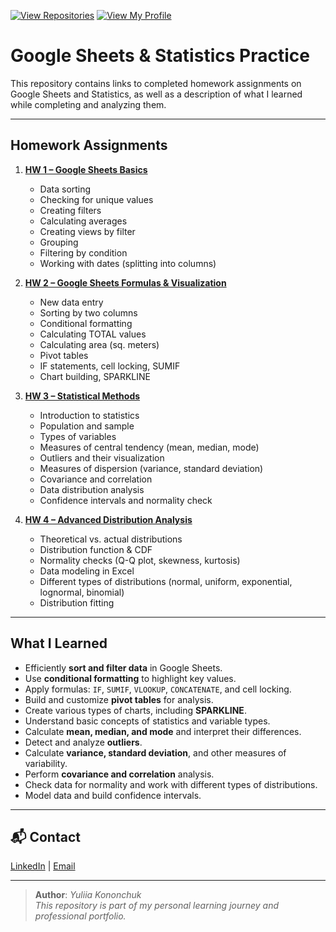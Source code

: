 [![View Repositories](https://img.shields.io/badge/View-My_Repositories-blue?logo=GitHub)](https://github.com/Yulia-Momotyuk?tab=repositories)
[![View My Profile](https://img.shields.io/badge/View-My_Profile-green?logo=GitHub)](https://github.com/Yulia-Momotyuk)
# Google Sheets & Statistics Practice

This repository contains links to completed homework assignments on Google Sheets and Statistics, as well as a description of what I learned while completing and analyzing them.

---

## Homework Assignments

1. **[HW 1 – Google Sheets Basics](https://docs.google.com/spreadsheets/d/1Tm_kuhE4urY9ZM8jNwKnbMtxSpjy2LHUFbA_E2iAtZY/edit?gid=946809490#gid=946809490)**  
   - Data sorting  
   - Checking for unique values  
   - Creating filters  
   - Calculating averages  
   - Creating views by filter  
   - Grouping  
   - Filtering by condition  
   - Working with dates (splitting into columns)  

2. **[HW 2 – Google Sheets Formulas & Visualization](https://docs.google.com/spreadsheets/d/1QzXkXWpjwlenxEVh8NsrpL_BCAI9um3_KYCxlrrT5uk/edit?gid=707207911#gid=707207911)**  
   - New data entry  
   - Sorting by two columns  
   - Conditional formatting  
   - Calculating TOTAL values  
   - Calculating area (sq. meters)  
   - Pivot tables  
   - IF statements, cell locking, SUMIF  
   - Chart building, SPARKLINE  

3. **[HW 3 – Statistical Methods](https://docs.google.com/spreadsheets/d/1Pd9HNnQtHD_EAWS7xkuiNZW0ftgOwVJO/edit?gid=1987872634#gid=1987872634)**  
   - Introduction to statistics  
   - Population and sample  
   - Types of variables  
   - Measures of central tendency (mean, median, mode)  
   - Outliers and their visualization  
   - Measures of dispersion (variance, standard deviation)  
   - Covariance and correlation  
   - Data distribution analysis  
   - Confidence intervals and normality check  

4. **[HW 4 – Advanced Distribution Analysis](https://docs.google.com/spreadsheets/d/1tXavM6knPqqYIdHA3gezf9JGp9mKYwZ2/edit?rtpof=true)**  
   - Theoretical vs. actual distributions  
   - Distribution function & CDF  
   - Normality checks (Q-Q plot, skewness, kurtosis)  
   - Data modeling in Excel  
   - Different types of distributions (normal, uniform, exponential, lognormal, binomial)  
   - Distribution fitting  

---

## What I Learned

- Efficiently **sort and filter data** in Google Sheets.  
- Use **conditional formatting** to highlight key values.  
- Apply formulas: `IF`, `SUMIF`, `VLOOKUP`, `CONCATENATE`, and cell locking.  
- Build and customize **pivot tables** for analysis.  
- Create various types of charts, including **SPARKLINE**.  
- Understand basic concepts of statistics and variable types.  
- Calculate **mean, median, and mode** and interpret their differences.  
- Detect and analyze **outliers**.  
- Calculate **variance, standard deviation**, and other measures of variability.  
- Perform **covariance and correlation** analysis.  
- Check data for normality and work with different types of distributions.  
- Model data and build confidence intervals.  

---

## 📬 Contact

[LinkedIn](http://linkedin.com/in/yulia-kononchuk) | [Email](mailto:kononchuk.yuliia@gmail.com)

---
> **Author**: _Yuliia Kononchuk_  
> _This repository is part of my personal learning journey and professional portfolio._ 

